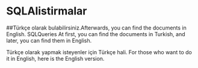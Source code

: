 # SQLAlistirmalar

##Türkçe olarak bulabilirsiniz.Afterwards, you can find the documents in English.
SQLQueries
At first, you can find the documents in Turkish, and later, you can find them in English.

Türkçe olarak yapmak isteyenler için Türkçe hali.
For those who want to do it in English, here is the English version.

